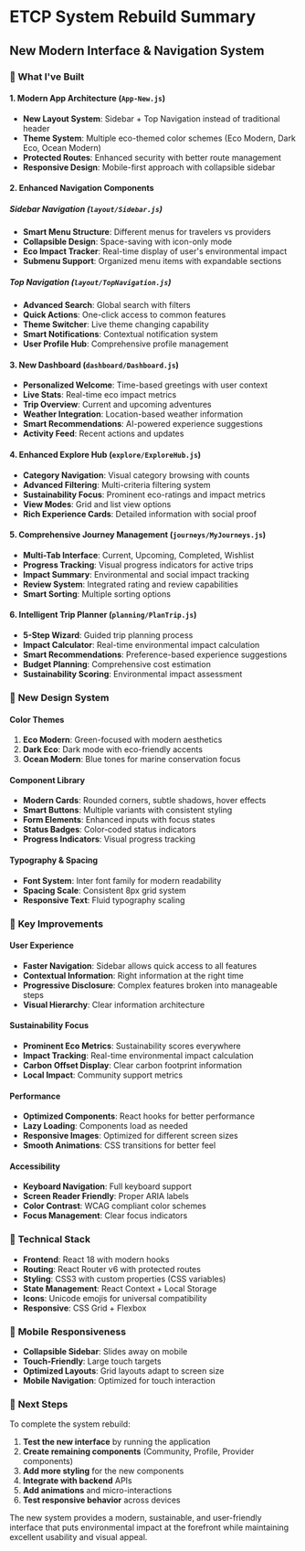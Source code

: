 # ETCP System Rebuild Summary

## New Modern Interface & Navigation System

### 🎯 What I've Built

#### 1. **Modern App Architecture** (`App-New.js`)
- **New Layout System**: Sidebar + Top Navigation instead of traditional header
- **Theme System**: Multiple eco-themed color schemes (Eco Modern, Dark Eco, Ocean Modern)
- **Protected Routes**: Enhanced security with better route management
- **Responsive Design**: Mobile-first approach with collapsible sidebar

#### 2. **Enhanced Navigation Components**

##### **Sidebar Navigation** (`layout/Sidebar.js`)
- **Smart Menu Structure**: Different menus for travelers vs providers
- **Collapsible Design**: Space-saving with icon-only mode
- **Eco Impact Tracker**: Real-time display of user's environmental impact
- **Submenu Support**: Organized menu items with expandable sections

##### **Top Navigation** (`layout/TopNavigation.js`)
- **Advanced Search**: Global search with filters
- **Quick Actions**: One-click access to common features
- **Theme Switcher**: Live theme changing capability
- **Smart Notifications**: Contextual notification system
- **User Profile Hub**: Comprehensive profile management

#### 3. **New Dashboard** (`dashboard/Dashboard.js`)
- **Personalized Welcome**: Time-based greetings with user context
- **Live Stats**: Real-time eco impact metrics
- **Trip Overview**: Current and upcoming adventures
- **Weather Integration**: Location-based weather information
- **Smart Recommendations**: AI-powered experience suggestions
- **Activity Feed**: Recent actions and updates

#### 4. **Enhanced Explore Hub** (`explore/ExploreHub.js`)
- **Category Navigation**: Visual category browsing with counts
- **Advanced Filtering**: Multi-criteria filtering system
- **Sustainability Focus**: Prominent eco-ratings and impact metrics
- **View Modes**: Grid and list view options
- **Rich Experience Cards**: Detailed information with social proof

#### 5. **Comprehensive Journey Management** (`journeys/MyJourneys.js`)
- **Multi-Tab Interface**: Current, Upcoming, Completed, Wishlist
- **Progress Tracking**: Visual progress indicators for active trips
- **Impact Summary**: Environmental and social impact tracking
- **Review System**: Integrated rating and review capabilities
- **Smart Sorting**: Multiple sorting options

#### 6. **Intelligent Trip Planner** (`planning/PlanTrip.js`)
- **5-Step Wizard**: Guided trip planning process
- **Impact Calculator**: Real-time environmental impact calculation
- **Smart Recommendations**: Preference-based experience suggestions
- **Budget Planning**: Comprehensive cost estimation
- **Sustainability Scoring**: Environmental impact assessment

### 🎨 **New Design System**

#### **Color Themes**
1. **Eco Modern**: Green-focused with modern aesthetics
2. **Dark Eco**: Dark mode with eco-friendly accents
3. **Ocean Modern**: Blue tones for marine conservation focus

#### **Component Library**
- **Modern Cards**: Rounded corners, subtle shadows, hover effects
- **Smart Buttons**: Multiple variants with consistent styling
- **Form Elements**: Enhanced inputs with focus states
- **Status Badges**: Color-coded status indicators
- **Progress Indicators**: Visual progress tracking

#### **Typography & Spacing**
- **Font System**: Inter font family for modern readability
- **Spacing Scale**: Consistent 8px grid system
- **Responsive Text**: Fluid typography scaling

### 🌟 **Key Improvements**

#### **User Experience**
- **Faster Navigation**: Sidebar allows quick access to all features
- **Contextual Information**: Right information at the right time
- **Progressive Disclosure**: Complex features broken into manageable steps
- **Visual Hierarchy**: Clear information architecture

#### **Sustainability Focus**
- **Prominent Eco Metrics**: Sustainability scores everywhere
- **Impact Tracking**: Real-time environmental impact calculation
- **Carbon Offset Display**: Clear carbon footprint information
- **Local Impact**: Community support metrics

#### **Performance**
- **Optimized Components**: React hooks for better performance
- **Lazy Loading**: Components load as needed
- **Responsive Images**: Optimized for different screen sizes
- **Smooth Animations**: CSS transitions for better feel

#### **Accessibility**
- **Keyboard Navigation**: Full keyboard support
- **Screen Reader Friendly**: Proper ARIA labels
- **Color Contrast**: WCAG compliant color schemes
- **Focus Management**: Clear focus indicators

### 🔧 **Technical Stack**

- **Frontend**: React 18 with modern hooks
- **Routing**: React Router v6 with protected routes
- **Styling**: CSS3 with custom properties (CSS variables)
- **State Management**: React Context + Local Storage
- **Icons**: Unicode emojis for universal compatibility
- **Responsive**: CSS Grid + Flexbox

### 📱 **Mobile Responsiveness**

- **Collapsible Sidebar**: Slides away on mobile
- **Touch-Friendly**: Large touch targets
- **Optimized Layouts**: Grid layouts adapt to screen size
- **Mobile Navigation**: Optimized for touch interaction

### 🚀 **Next Steps**

To complete the system rebuild:

1. **Test the new interface** by running the application
2. **Create remaining components** (Community, Profile, Provider components)
3. **Add more styling** for the new components
4. **Integrate with backend** APIs
5. **Add animations** and micro-interactions
6. **Test responsive behavior** across devices

The new system provides a modern, sustainable, and user-friendly interface that puts environmental impact at the forefront while maintaining excellent usability and visual appeal.